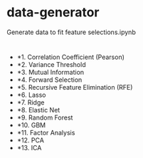 # data-generator
Generate data to fit feature selections.ipynb
# 
- *1. Correlation Coefficient (Pearson) 
- *2. Variance Threshold
- *3. Mutual Information
- *4. Forward Selection
- *5. Recursive Feature Elimination (RFE)
- *6. Lasso
- *7. Ridge
- *8. Elastic Net
- *9. Random Forest
- *10. GBM
- *11. Factor Analysis
- *12. PCA
- *13. ICA
